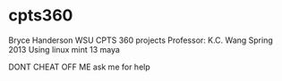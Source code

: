 cpts360
=======
Bryce Handerson
WSU CPTS 360 projects
Professor: K.C. Wang
Spring 2013
Using linux mint 13 maya

DONT CHEAT OFF ME ask me for help
